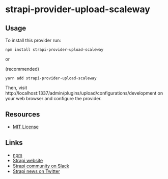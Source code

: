 # strapi-provider-upload-scaleway

## Usage

To install this provider run:

```
npm install strapi-provider-upload-scaleway
```

or

(recommended)
```
yarn add strapi-provider-upload-scaleway
```

Then, visit http://localhost:1337/admin/plugins/upload/configurations/development on your web browser and configure the provider.

## Resources

- [MIT License](LICENSE.md)

## Links

- [npm](https://www.npmjs.com/package/strapi-provider-upload-scaleway)
- [Strapi website](https://strapi.io)
- [Strapi community on Slack](https://slack.strapi.io)
- [Strapi news on Twitter](https://twitter.com/strapijs)
